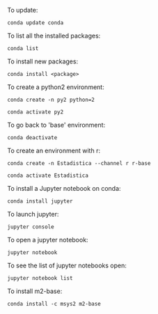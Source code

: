 To update:

    conda update conda

To list all the installed packages:

    conda list

To install new packages:

    conda install <package>

To create a python2 environment:

    conda create -n py2 python=2
   
    conda activate py2

To go back to 'base' environment:

    conda deactivate

To create an environment with r:

    conda create -n Estadistica --channel r r-base

    conda activate Estadistica

To install a Jupyter notebook on conda:

    conda install jupyter

To launch jupyter:

    jupyter console

To open a jupyter notebook:

    jupyter notebook

To see the list of jupyter notebooks open:

    jupyter notebook list

To install m2-base:

    conda install -c msys2 m2-base
